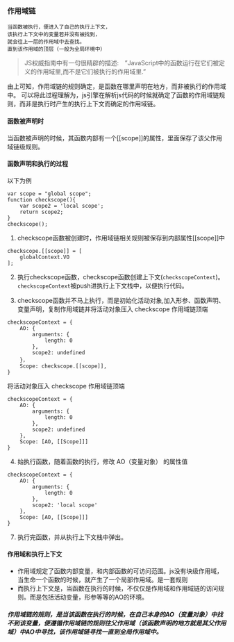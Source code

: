 ### 作用域链
```
当函数被执行，便进入了自己的执行上下文，
该执行上下文中的变量若并没有被找到，
就会往上一层的作用域中去查找。
直到该作用域的顶层（一般为全局环境中）
```
>JS权威指南中有一句很精辟的描述:　”JavaScript中的函数运行在它们被定义的作用域里,而不是它们被执行的作用域里.”　

由上可知，作用域链的规则确定，是函数在哪里声明在地方，而非被执行的作用域中。
可以将此过程理解为，js引擎在解析js代码的时候就确定了函数的作用域链规则，而非是执行时产生的执行上下文而确定的作用域链。

#### 函数被声明时
当函数被声明的时候，其函数内部有一个[\[scope]]的属性，里面保存了该父作用域链级规则。

#### 函数声明和执行的过程
以下为例
```
var scope = "global scope";
function checkscope(){
    var scope2 = 'local scope';
    return scope2;
}
checkscope();
```
1. checkscope函数被创建时，作用域链相关规则被保存到内部属性[\[scope]]中
```
checkscope.[[scope]] = [
    globalContext.VO
];
```
2. 执行checkscope函数，checkscope函数创建上下文(`checkscopeContext`)。`checkscopeContext`被push进执行上下文栈中，以便执行代码。

3. checkscope函数并不马上执行，而是初始化活动对象,加入形参、函数声明、变量声明，复制作用域链并将活动对象压入 checkscope 作用域链顶端
```
checkscopeContext = {
    AO: {
        arguments: {
            length: 0
        },
        scope2: undefined
    }，
    Scope: checkscope.[[scope]],
}
```
将活动对象压入 checkscope 作用域链顶端
```
checkscopeContext = {
    AO: {
        arguments: {
            length: 0
        },
        scope2: undefined
    },
    Scope: [AO, [[Scope]]]
}
```
4. 始执行函数，随着函数的执行，修改 AO（变量对象） 的属性值
```
checkscopeContext = {
    AO: {
        arguments: {
            length: 0
        },
        scope2: 'local scope'
    },
    Scope: [AO, [[Scope]]]
}
```
7. 执行完函数，并从执行上下文栈中弹出。
#### 作用域和执行上下文
 - 作用域规定了函数内部变量，和内部函数的可访问范围。js没有块级作用域，当生命一个函数的时候，就产生了一个局部作用域。是一套规则
 - 而执行上下文是，当函数在执行的时候，不仅仅是作用域和作用域链的访问规则。而是包括活动变量，形参等等的AO的环境。

##### 作用域链的规则，是当该函数在执行的时候，在自己本身的AO（变量对象）中找不到该变量，便遵循作用域链的规则往父作用域（该函数声明的地方就是其父作用域）中AO中寻找，该作用域链寻找一直到全局作用域中。


